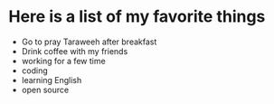 # Here is a list of my favorite things 
- Go to pray Taraweeh after breakfast 
- Drink coffee with my friends 
- working for a few time 
- coding 
- learning English 
- open source
